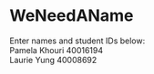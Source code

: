 # WeNeedAName
Enter names and student IDs below:
<br>Pamela Khouri 40016194
<br>Laurie Yung 40008692